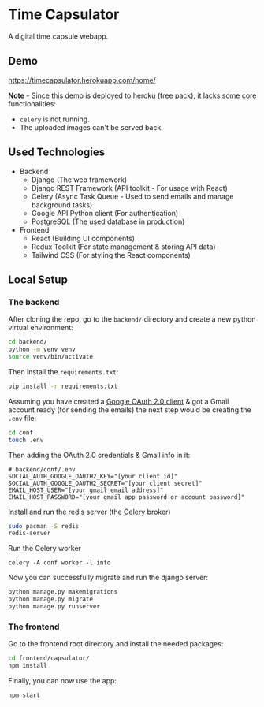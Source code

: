 # Time Capsulator
A digital time capsule webapp.

## Demo
https://timecapsulator.herokuapp.com/home/

**Note** - Since this demo is deployed to heroku (free pack), it lacks some core functionalities:
- `celery` is not running. 
- The uploaded images can't be served back.

## Used Technologies
- Backend
	- Django (The web framework)
	- Django REST Framework (API toolkit - For usage with React)
	- Celery (Async Task Queue - Used to send emails and manage background tasks)
	- Google API Python client (For authentication)
	- PostgreSQL (The used database in production)
- Frontend
	- React (Building UI components)
	- Redux Toolkit (For state management & storing API data)
	- Tailwind CSS (For styling the React components)

## Local Setup
### The backend
After cloning the repo, go to the `backend/` directory and create a new python virtual environment:
```bash
cd backend/
python -m venv venv
source venv/bin/activate
```
Then install the `requirements.txt`:
```bash
pip install -r requirements.txt
```
Assuming you have created a [Google OAuth 2.0 client](https://support.google.com/cloud/answer/6158849?hl=en) & got a Gmail account ready (for sending the emails) the next step would be creating the `.env` file:
```bash
cd conf
touch .env
```
Then adding the OAuth 2.0 credentials & Gmail info in it:
```env
# backend/conf/.env
SOCIAL_AUTH_GOOGLE_OAUTH2_KEY="[your client id]"
SOCIAL_AUTH_GOOGLE_OAUTH2_SECRET="[your client secret]"
EMAIL_HOST_USER="[your gmail email address]"
EMAIL_HOST_PASSWORD="[your gmail app password or account password]"
```
Install and run the redis server (the Celery broker)
```bash
sudo pacman -S redis 
redis-server
```
Run the Celery worker
```
celery -A conf worker -l info
```

Now you can successfully migrate and run the django server:
```bash
python manage.py makemigrations
python manage.py migrate
python manage.py runserver
```

### The frontend
Go to the frontend root directory and install the needed packages:
```bash
cd frontend/capsulator/
npm install
``` 
Finally, you can now use the app:
```bash
npm start
```